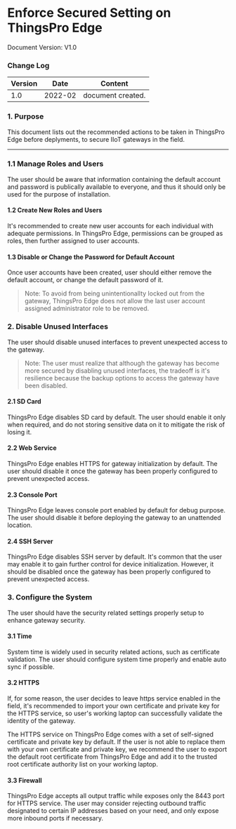 # Enforce Secured Setting on ThingsPro Edge

Document Version: V1.0

### Change Log

| Version | Date       | Content           |
| ------- | ---------- | ----------------- |
| 1.0     | 2022-02    | document created. |

### 1. Purpose

This document lists out the recommended actions to be taken in ThingsPro Edge before deplyments, to secure IIoT gateways in the field.

---

### 1.1 Manage Roles and Users

The user should be aware that information containing the default account and password is publically available to everyone, and thus it should only be used for the purpose of installation.

#### 1.2 Create New Roles and Users

It's recommended to create new user accounts for each individual with adequate permissions. In ThingsPro Edge, permissions can be grouped as roles, then further assigned to user accounts. 

#### 1.3 Disable or Change the Password for Default Account

Once user accounts have been created, user should either remove the default account, or change the default password of it. 

> Note: To avoid from being unintentionallty locked out from the gateway, ThingsPro Edge does not allow the last user account assigned administrator role to be removed.

### 2. Disable Unused Interfaces

The user should disable unused interfaces to prevent unexpected access to the gateway.

> Note: The user must realize that although the gateway has become more secured by disabling unused interfaces, the tradeoff is it's resilience because the backup options to access the gateway have been disabled.

#### 2.1 SD Card

ThingsPro Edge disables SD card by default. The user should enable it only when required, and do not storing sensitive data on it to mitigate the risk of losing it.

#### 2.2 Web Service

ThingsPro Edge enables HTTPS for gateway initialization by default. The user should disable it once the gateway has been properly configured to prevent unexpected access.

#### 2.3 Console Port

ThingsPro Edge leaves console port enabled by default for debug purpose. The user should disable it before deploying the gateway to an unattended location.

#### 2.4 SSH Server

ThingsPro Edge disables SSH server by default. It's common that the user may enable it to gain further control for device initialization. However, it should be disabled once the gateway has been properly configured to prevent unexpected access.

### 3. Configure the System

The user should have the security related settings properly setup to enhance gateway security.

#### 3.1 Time

System time is widely used in security related actions, such as certificate validation. The user should configure system time properly and enable auto sync if possible.

#### 3.2 HTTPS

If, for some reason, the user decides to leave https service enabled in the field, it's recommended to import your own certificate and private key for the HTTPS service, so user's working laptop can successfully validate the identity of the gateway.

The HTTPS service on ThingsPro Edge comes with a set of self-signed certificate and private key by default. If the user is not able to replace them with your own certificate and private key, we recommend the user to export the default root certificate from ThingsPro Edge and add it to the trusted root certificate authority list on your working laptop.

#### 3.3 Firewall

ThingsPro Edge accepts all output traffic while exposes only the 8443 port for HTTPS service. The user may consider rejecting outbound traffic designated to certain IP addresses based on your need, and only expose more inbound ports if necessary.
